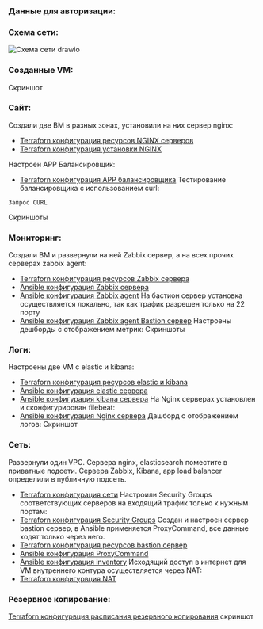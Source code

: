 ### Данные для авторизации:


### Схема сети:
![Схема сети drawio](https://github.com/user-attachments/assets/3e37dc9c-5568-4958-b65a-0a1e5e8e7884)

### Созданные VM:
Скриншот



  
### Сайт:
Создали две ВМ в разных зонах, установили на них сервер nginx:  
- [Terraforn конфигурация ресурсов NGINX серверов](https://github.com/dimindrol/diplom_netology/blob/37595c95621cc41a8ca2fb636910ad734a4ab516/Terraform/servers_nginx.tf)  
- [Terraforn конфигурация установки NGINX](https://github.com/dimindrol/diplom_netology/blob/37595c95621cc41a8ca2fb636910ad734a4ab516/Terraform/nginx_conf.yaml)

Настроен APP Балансировщик:
- [Terraforn конфигурация APP балансировщика](https://github.com/dimindrol/diplom_netology/blob/37595c95621cc41a8ca2fb636910ad734a4ab516/Terraform/L7_balancer_conf.tf)
Тестирование балансировщика с использованием curl:

```
Запрос CURL
```

Скриншоты

### Мониторинг:
Создали ВМ и развернули на ней Zabbix сервер, а на всех прочих серверах zabbix agent:
- [Terraforn конфигурация ресурсов Zabbix сервера](https://github.com/dimindrol/diplom_netology/blob/37595c95621cc41a8ca2fb636910ad734a4ab516/Terraform/server_zabbix.tf)
- [Ansible конфигурация Zabbix сервера](https://github.com/dimindrol/diplom_netology/tree/37595c95621cc41a8ca2fb636910ad734a4ab516/Ansible/playbooks/roles/zabbix-server)
- [Ansible конфигурация Zabbix agent](https://github.com/dimindrol/diplom_netology/tree/37595c95621cc41a8ca2fb636910ad734a4ab516/Ansible/playbooks/roles/zabbix-agent)
На бастион сервер установка осуществляется локально, так как трафик разрешен только на 22 порту
- [Ansible конфигурация Zabbix agent Bastion сервер](https://github.com/dimindrol/diplom_netology/tree/37595c95621cc41a8ca2fb636910ad734a4ab516/Ansible/playbooks/roles/bastion-zabbix-agent)
Настроены дешборды с отображением метрик:
Скриншоты

### Логи:
Настроены две VM c elastic и kibana:
- [Terraforn конфигурация ресурсов elastic и kibana](https://github.com/dimindrol/diplom_netology/blob/37595c95621cc41a8ca2fb636910ad734a4ab516/Terraform/servers_ELK.tf)
- [Ansible конфигурация elastic сервера](https://github.com/dimindrol/diplom_netology/tree/37595c95621cc41a8ca2fb636910ad734a4ab516/Ansible/playbooks/roles/elastic)
- [Ansible конфигурация kibana сервера](https://github.com/dimindrol/diplom_netology/tree/37595c95621cc41a8ca2fb636910ad734a4ab516/Ansible/playbooks/roles/kibana)
На Nginx серверах установлен и сконфигурирован filebeat:
- [Ansible конфигурация Nginx сервера](https://github.com/dimindrol/diplom_netology/tree/37595c95621cc41a8ca2fb636910ad734a4ab516/Ansible/playbooks/roles/nginx)
Дашборд с отображением логов:
Скриншот

### Сеть:
Развернули один VPC. Сервера nginx, elasticsearch поместите в приватные подсети. Сервера Zabbix, Kibana, app load balancer определили в публичную подсеть.
- [Terraforn конфигурация сети](https://github.com/dimindrol/diplom_netology/blob/37595c95621cc41a8ca2fb636910ad734a4ab516/Terraform/network_conf.tf)
Настроили Security Groups соответствующих серверов на входящий трафик только к нужным портам:
- [Terraforn конфигурация Security Groups](https://github.com/dimindrol/diplom_netology/blob/37595c95621cc41a8ca2fb636910ad734a4ab516/Terraform/security_group.tf)
Создан и настроен сервер bastion сервер, в Ansible применяется ProxyCommand, все данные ходят только через него.
- [Terraforn конфигурация ресурсов bastion сервер](https://github.com/dimindrol/diplom_netology/blob/37595c95621cc41a8ca2fb636910ad734a4ab516/Terraform/server_bastion.tf)
- [Ansible конфигурация ProxyCommand](https://github.com/dimindrol/diplom_netology/blob/37595c95621cc41a8ca2fb636910ad734a4ab516/Ansible/ansible.cfg)
- [Ansible конфигурация inventory](https://github.com/dimindrol/diplom_netology/blob/37595c95621cc41a8ca2fb636910ad734a4ab516/Ansible/inventory.ini)
Исходящий доступ в интернет для VM внутреннего контура осуществляется через NAT:
- [Terraforn конфигурвция NAT](https://github.com/dimindrol/diplom_netology/blob/37595c95621cc41a8ca2fb636910ad734a4ab516/Terraform/nat_conf.tf)

### Резервное копирование:
[Terraforn конфигурвция расписания резервного копирования](https://github.com/dimindrol/diplom_netology/blob/37595c95621cc41a8ca2fb636910ad734a4ab516/Terraform/snapshots.tf)
скриншот

